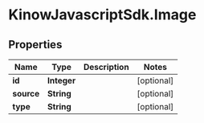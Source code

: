 # KinowJavascriptSdk.Image

## Properties
Name | Type | Description | Notes
------------ | ------------- | ------------- | -------------
**id** | **Integer** |  | [optional] 
**source** | **String** |  | [optional] 
**type** | **String** |  | [optional] 


